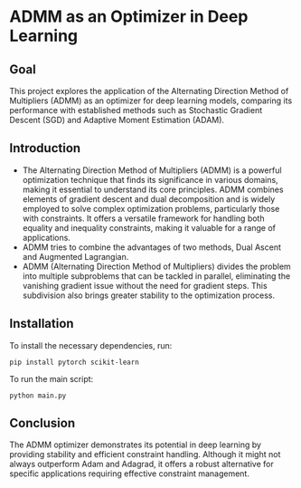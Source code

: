 # ADMM as an Optimizer in Deep Learning

## Goal
This project explores the application of the Alternating Direction Method of Multipliers (ADMM) as an optimizer for deep learning models, comparing its performance with established methods such as Stochastic Gradient Descent (SGD) and Adaptive Moment Estimation (ADAM).

## Introduction
- The Alternating Direction Method of Multipliers (ADMM) is a powerful optimization technique that finds its significance in various domains, making it essential to understand its core principles. ADMM combines elements of gradient descent and dual decomposition and is widely employed to solve complex optimization problems, particularly those with constraints. It offers a versatile framework for handling both equality and inequality constraints, making it valuable for a range of applications.
- ADMM tries to combine the advantages of two methods, Dual Ascent and Augmented Lagrangian.
- ADMM (Alternating Direction Method of Multipliers) divides the problem into multiple subproblems that can be tackled in parallel, eliminating the vanishing gradient issue without the need for gradient steps. This subdivision also brings greater stability to the optimization process.

## Installation
To install the necessary dependencies, run:
```
pip install pytorch scikit-learn
```
To run the main script:
```
python main.py
```

## Conclusion

The ADMM optimizer demonstrates its potential in deep learning by providing stability and efficient constraint handling. Although it might not always outperform Adam and Adagrad, it offers a robust alternative for specific applications requiring effective constraint management.


